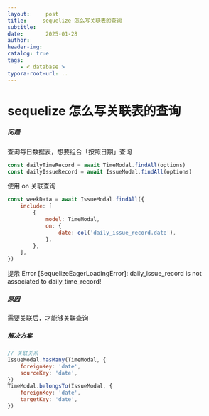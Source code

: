 ```yaml
---
layout:     post
title:     sequelize 怎么写关联表的查询
subtitle:  
date:       2025-01-28
author:     
header-img: 
catalog: true
tags:
    - < database >
typora-root-url: ..
---
```




# sequelize 怎么写关联表的查询

##### 问题

查询每日数据表，想要组合「按照日期」查询

```js
const dailyTimeRecord = await TimeModal.findAll(options)
const dailyIssueRecord = await IssueModal.findAll(options)
```

使用 on 关联查询

```js
const weekData = await IssueModal.findAll({
    include: [
        {
            model: TimeModal,
            on: {
                date: col('daily_issue_record.date'),
            },
        },
    ],
})
```

提示 Error [SequelizeEagerLoadingError]: daily_issue_record is not associated to daily_time_record!

##### 原因

需要关联后，才能够关联查询

##### 解决方案

```js
// 关联关系
IssueModal.hasMany(TimeModal, {
	foreignKey: 'date',
	sourceKey: 'date',
})
TimeModal.belongsTo(IssueModal, {
	foreignKey: 'date',
	targetKey: 'date',
})
```

